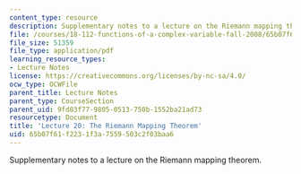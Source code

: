 ```yaml
---
content_type: resource
description: Supplementary notes to a lecture on the Riemann mapping theorem.
file: /courses/18-112-functions-of-a-complex-variable-fall-2008/65b07f61f2231f3a7559503c2f03baa6_lecture20.pdf
file_size: 51359
file_type: application/pdf
learning_resource_types:
- Lecture Notes
license: https://creativecommons.org/licenses/by-nc-sa/4.0/
ocw_type: OCWFile
parent_title: Lecture Notes
parent_type: CourseSection
parent_uid: 9fd83f77-9805-0513-750b-1552ba21ad73
resourcetype: Document
title: 'Lecture 20: The Riemann Mapping Theorem'
uid: 65b07f61-f223-1f3a-7559-503c2f03baa6
---
```

Supplementary notes to a lecture on the Riemann mapping theorem.